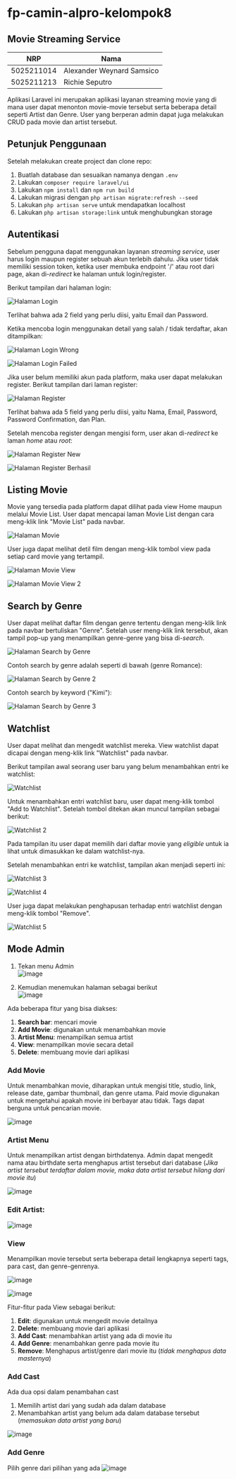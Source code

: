 # fp-camin-alpro-kelompok8

## Movie Streaming Service

| NRP | Nama |
|-----|------|
| 5025211014 | Alexander Weynard Samsico |
| 5025211213 | Richie Seputro |

Aplikasi Laravel ini merupakan aplikasi layanan streaming movie yang di mana user dapat menonton movie-movie tersebut serta beberapa detail seperti Artist dan Genre. User yang berperan admin dapat juga melakukan CRUD pada movie dan artist tersebut.

## Petunjuk Penggunaan

Setelah melakukan create project dan clone repo:

1. Buatlah database dan sesuaikan namanya dengan `.env`
2. Lakukan `composer require laravel/ui`
3. Lakukan `npm install` dan `npm run build`
4. Lakukan migrasi dengan `php artisan migrate:refresh --seed`
5. Lakukan `php artisan serve` untuk mendapatkan localhost
6. Lakukan `php artisan storage:link` untuk menghubungkan storage

## Autentikasi

Sebelum pengguna dapat menggunakan layanan *streaming service*, user harus login
maupun register sebuah akun terlebih dahulu. Jika user tidak memiliki session
token, ketika user membuka endpoint '/' atau root dari page, akan di-*redirect*
ke halaman untuk login/register.

Berikut tampilan dari halaman login:

![Halaman Login](./doc-assets/login.png)

Terlihat bahwa ada 2 field yang perlu diisi, yaitu Email dan Password.

Ketika mencoba login menggunakan detail yang salah / tidak terdaftar, akan
ditampilkan:

![Halaman Login Wrong](./doc-assets/login-unknown-account.png)

![Halaman Login Failed](./doc-assets/login-failed.png)

Jika user belum memiliki akun pada platform, maka user dapat melakukan register.
Berikut tampilan dari laman register:

![Halaman Register](./doc-assets/register.png)

Terlihat bahwa ada 5 field yang perlu diisi, yaitu Nama, Email, Password,
Password Confirmation, dan Plan.

Setelah mencoba register dengan mengisi form, user akan di-*redirect* ke laman
*home* atau *root*:

![Halaman Register New](./doc-assets/register-new-account.png)

![Halaman Register Berhasil](./doc-assets/register-successful.png)

## Listing Movie

Movie yang tersedia pada platform dapat dilihat pada view Home maupun melalui
Movie List. User dapat mencapai laman Movie List dengan cara meng-klik link
"Movie List" pada navbar.

![Halaman Movie](./doc-assets/movie.png)

User juga dapat melihat detil film dengan meng-klik tombol view pada setiap
card movie yang tertampil.

![Halaman Movie View](./doc-assets/movie-view.png)

![Halaman Movie View 2](./doc-assets/movie-view2.png)

## Search by Genre

User dapat melihat daftar film dengan genre tertentu dengan meng-klik link
pada navbar bertuliskan "Genre". Setelah user meng-klik link tersebut, akan
tampil pop-up yang menampilkan genre-genre yang bisa di-*search*.

![Halaman Search by Genre](doc-assets/genre.png)

Contoh search by genre adalah seperti di bawah (genre Romance):

![Halaman Search by Genre 2](doc-assets/search-by-genre.png)

Contoh search by keyword ("Kimi"):

![Halaman Search by Genre 3](doc-assets/search.png)

## Watchlist

User dapat melihat dan mengedit watchlist mereka. View watchlist dapat dicapai
dengan meng-klik link "Watchlist" pada navbar.

Berikut tampilan awal seorang user baru yang belum menambahkan entri ke
watchlist:

![Watchlist](./doc-assets/watchlist-initial.png)

Untuk menambahkan entri watchlist baru, user dapat meng-klik tombol "Add to
Watchlist". Setelah tombol ditekan akan muncul tampilan sebagai berikut:

![Watchlist 2](doc-assets/watchlist-add.png)

Pada tampilan itu user dapat memilih dari daftar movie yang *eligible* untuk ia
lihat untuk dimasukkan ke dalam watchlist-nya.

Setelah menambahkan entri ke watchlist, tampilan akan menjadi seperti ini:

![Watchlist 3](doc-assets/watchlist-1-item.png)

![Watchlist 4](doc-assets/watchlist-2-item.png)

User juga dapat melakukan penghapusan terhadap entri watchlist dengan meng-klik
tombol "Remove".

![Watchlist 5](doc-assets/watchlist-delete.png)

## Mode Admin

1. Tekan menu Admin\
![image](https://user-images.githubusercontent.com/90879937/227697700-148928a5-7187-441b-9911-19e5ea8022c9.png)

2. Kemudian menemukan halaman sebagai berikut\
![image](https://user-images.githubusercontent.com/90879937/228526499-8341df66-c949-423f-b2cb-13dc8506b0c1.png)

Ada beberapa fitur yang bisa diakses:

<ol>
    <li> <b>Search bar</b>: mencari movie </li>
    <li> <b>Add Movie</b>: digunakan untuk menambahkan movie </li>
    <li> <b>Artist Menu</b>: menampilkan semua artist </li>
    <li> <b>View</b>: menampilkan movie secara detail </li>
    <li> <b>Delete</b>: membuang movie dari aplikasi</li>
</ol>

### Add Movie

 Untuk menambahkan movie, diharapkan untuk mengisi title, studio, link, release date, gambar thumbnail, dan genre utama.
 Paid movie digunakan untuk mengetahui apakah movie ini berbayar atau tidak.
 Tags dapat berguna untuk pencarian movie.

 ![image](https://user-images.githubusercontent.com/90879937/227697941-5d5d96a9-3bbc-4d09-b3bd-bbab3e385c4c.png)

### Artist Menu

Untuk menampilkan artist dengan birthdatenya. Admin dapat mengedit nama atau birthdate serta menghapus artist tersebut dari database (*Jika artist tersebut terdaftar dalam movie, maka data artist tersebut hilang dari movie itu*)

![image](https://user-images.githubusercontent.com/90879937/227715485-38448f7e-4533-4c67-b218-3a75eafb06a6.png)

### Edit Artist:

![image](https://user-images.githubusercontent.com/90879937/227698105-cd67a881-183f-4f81-a500-19e656b1dda8.png)

### View

Menampilkan movie tersebut serta beberapa detail lengkapnya seperti tags, para cast, dan genre-genrenya.

![image](https://user-images.githubusercontent.com/90879937/227698164-99d4732c-6783-411f-b4d5-3d93a0655f2b.png)

![image](https://user-images.githubusercontent.com/90879937/227698217-5306e8f8-c5c1-456c-8733-5ef1fa0d1f8d.png)

Fitur-fitur pada View sebagai berikut:

<ol>
    <li> <b>Edit</b>: digunakan untuk mengedit movie detailnya </li>
    <li> <b>Delete</b>: membuang movie dari aplikasi </li>
    <li> <b>Add Cast</b>: menambahkan artist yang ada di movie itu </li>
    <li> <b>Add Genre</b>: menambahkan genre pada movie itu</li>
    <li> <b>Remove</b>: Menghapus artist/genre dari movie itu (<i>tidak menghapus data masternya</i>)</li>
</ol>

### Add Cast

Ada dua opsi dalam penambahan cast

1. Memilih artist dari yang sudah ada dalam database
2. Menambahkan artist yang belum ada dalam database tersebut (*memasukan data artist yang baru*)

![image](https://user-images.githubusercontent.com/90879937/227698513-69e4e8dd-b468-4228-9a28-ef544fe91121.png)

### Add Genre
Pilih genre dari pilihan yang ada
![image](https://user-images.githubusercontent.com/90879937/228584009-47aa0a92-e627-4f3d-b3a0-778a7de73345.png)

